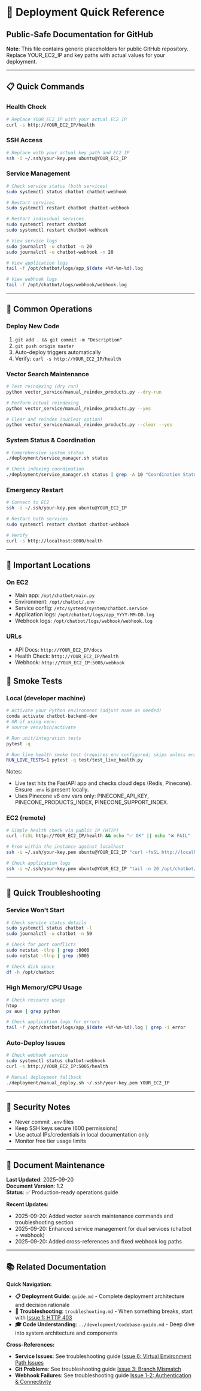 # 🚀 Deployment Quick Reference
## Public-Safe Documentation for GitHub

**Note**: This file contains generic placeholders for public GitHub repository. Replace YOUR_EC2_IP and key paths with actual values for your deployment.

---

## 📋 Quick Commands

### Health Check
```bash
# Replace YOUR_EC2_IP with your actual EC2 IP
curl -s http://YOUR_EC2_IP/health
```

### SSH Access
```bash
# Replace with your actual key path and EC2 IP
ssh -i ~/.ssh/your-key.pem ubuntu@YOUR_EC2_IP
```

### Service Management
```bash
# Check service status (both services)
sudo systemctl status chatbot chatbot-webhook

# Restart services
sudo systemctl restart chatbot chatbot-webhook

# Restart individual services
sudo systemctl restart chatbot
sudo systemctl restart chatbot-webhook

# View service logs
sudo journalctl -u chatbot -n 20
sudo journalctl -u chatbot-webhook -n 20

# View application logs
tail -f /opt/chatbot/logs/app_$(date +%Y-%m-%d).log

# View webhook logs
tail -f /opt/chatbot/logs/webhook/webhook.log
```

---

## 🔧 Common Operations

### Deploy New Code
1. `git add . && git commit -m "Description"`
2. `git push origin master`
3. Auto-deploy triggers automatically
4. Verify: `curl -s http://YOUR_EC2_IP/health`

### Vector Search Maintenance
```bash
# Test reindexing (dry run)
python vector_service/manual_reindex_products.py --dry-run

# Perform actual reindexing
python vector_service/manual_reindex_products.py --yes

# Clear and reindex (nuclear option)
python vector_service/manual_reindex_products.py --clear --yes
```

### System Status & Coordination
```bash
# Comprehensive system status
./deployment/service_manager.sh status

# Check indexing coordination
./deployment/service_manager.sh status | grep -A 10 "Coordination Status"
```

### Emergency Restart
```bash
# Connect to EC2
ssh -i ~/.ssh/your-key.pem ubuntu@YOUR_EC2_IP

# Restart both services
sudo systemctl restart chatbot chatbot-webhook

# Verify
curl -s http://localhost:8000/health
```

---

## 📍 Important Locations

### On EC2
- Main app: `/opt/chatbot/main.py`
- Environment: `/opt/chatbot/.env`
- Service config: `/etc/systemd/system/chatbot.service`
- Application logs: `/opt/chatbot/logs/app_YYYY-MM-DD.log`
- Webhook logs: `/opt/chatbot/logs/webhook/webhook.log`

### URLs
- API Docs: `http://YOUR_EC2_IP/docs`
- Health Check: `http://YOUR_EC2_IP/health`
- Webhook: `http://YOUR_EC2_IP:5005/webhook`

## 🧪 Smoke Tests

### Local (developer machine)
```bash
# Activate your Python environment (adjust name as needed)
conda activate chatbot-backend-dev
# OR if using venv:
# source venv/bin/activate

# Run unit/integration tests
pytest -q

# Run live health smoke test (requires env configured; skips unless enabled)
RUN_LIVE_TESTS=1 pytest -q test/test_live_health.py
```

Notes:
- Live test hits the FastAPI app and checks cloud deps (Redis, Pinecone). Ensure `.env` is present locally.
- Uses Pinecone v6 env vars only: PINECONE_API_KEY, PINECONE_PRODUCTS_INDEX, PINECONE_SUPPORT_INDEX.

### EC2 (remote)
```bash
# Simple health check via public IP (HTTP)
curl -fsSL http://YOUR_EC2_IP/health && echo "✅ OK" || echo "❌ FAIL"

# From within the instance against localhost
ssh -i ~/.ssh/your-key.pem ubuntu@YOUR_EC2_IP "curl -fsSL http://localhost:8000/health && echo OK || echo FAIL"

# Check application logs
ssh -i ~/.ssh/your-key.pem ubuntu@YOUR_EC2_IP "tail -n 20 /opt/chatbot/logs/app_$(date +%Y-%m-%d).log"
```

---

## 🚨 Quick Troubleshooting

### Service Won't Start
```bash
# Check service status details
sudo systemctl status chatbot -l
sudo journalctl -u chatbot -n 50

# Check for port conflicts
sudo netstat -tlnp | grep :8000
sudo netstat -tlnp | grep :5005

# Check disk space
df -h /opt/chatbot
```

### High Memory/CPU Usage
```bash
# Check resource usage
htop
ps aux | grep python

# Check application logs for errors
tail -f /opt/chatbot/logs/app_$(date +%Y-%m-%d).log | grep -i error
```

### Auto-Deploy Issues
```bash
# Check webhook service
sudo systemctl status chatbot-webhook
curl -s http://YOUR_EC2_IP:5005/health

# Manual deployment fallback
./deployment/manual_deploy.sh ~/.ssh/your-key.pem YOUR_EC2_IP
```

---

## 🔐 Security Notes

- Never commit `.env` files
- Keep SSH keys secure (600 permissions)
- Use actual IPs/credentials in local documentation only
- Monitor free tier usage limits

---

## 📝 **Document Maintenance**

**Last Updated**: 2025-09-20  
**Document Version**: 1.2  
**Status**: ✅ Production-ready operations guide  

**Recent Updates:**
- 2025-09-20: Added vector search maintenance commands and troubleshooting section
- 2025-09-20: Enhanced service management for dual services (chatbot + webhook)  
- 2025-09-20: Added cross-references and fixed webhook log paths

---

## 📚 **Related Documentation**

**Quick Navigation:**
- **📋 Deployment Guide**: `guide.md` - Complete deployment architecture and decision rationale
- **🔧 Troubleshooting**: `troubleshooting.md` - When something breaks, start with [Issue 1: HTTP 403](troubleshooting.md#issue-1-webhook-returns-http-403-forbidden)
- **🎓 Code Understanding**: `../development/codebase-guide.md` - Deep dive into system architecture and components

**Cross-References:**
- **Service Issues**: See troubleshooting guide [Issue 6: Virtual Environment Path Issues](#issue-6-virtual-environment-path-issues)
- **Git Problems**: See troubleshooting guide [Issue 3: Branch Mismatch](#issue-3-branch-mismatch-git-pull-fails)
- **Webhook Failures**: See troubleshooting guide [Issue 1-2: Authentication & Connectivity](#common-issues)

